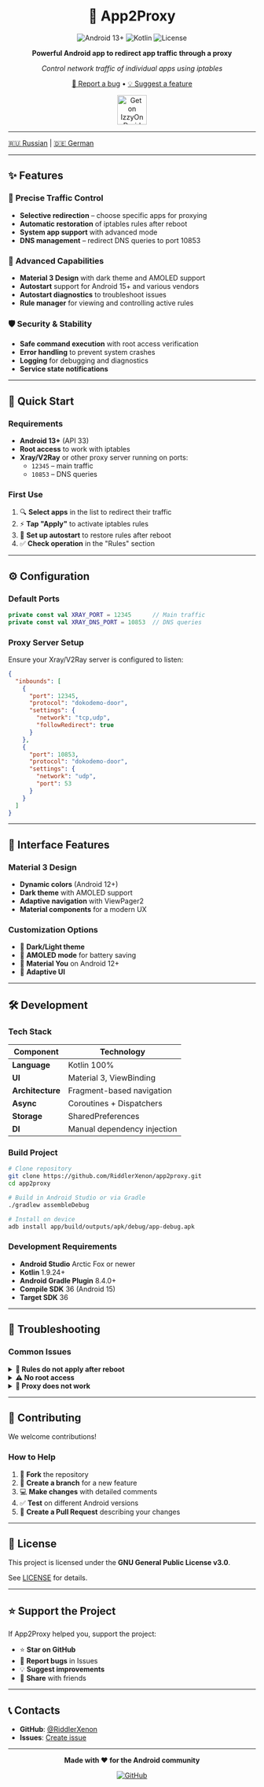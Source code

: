 <div align="center">

# 🚀 App2Proxy

<img src="https://img.shields.io/badge/Android-13%2B-green?logo=android&logoColor=white" alt="Android 13+">
<img src="https://img.shields.io/badge/Kotlin-100%25-purple?logo=kotlin&logoColor=white" alt="Kotlin">
<img src="https://img.shields.io/badge/License-GPL%20v3-blue?logo=gnu&logoColor=white" alt="License">

**Powerful Android app to redirect app traffic through a proxy**

*Control network traffic of individual apps using iptables*

[🐛 Report a bug](https://github.com/RiddlerXenon/app2proxy/issues) • [💡 Suggest a feature](https://github.com/RiddlerXenon/app2proxy/issues)

<a href="https://apt.izzysoft.de/fdroid/index/apk/dev.rx.app2proxy">
    <img src="https://gitlab.com/IzzyOnDroid/repo/-/raw/master/assets/IzzyOnDroid.png" alt="Get on IzzyOnDroid" height="60">
</a>
</div>

---

[🇷🇺 Russian](README_ru.md) | [🇩🇪 German](README_de.md)

---

## ✨ Features

### 🎯 **Precise Traffic Control**
- **Selective redirection** – choose specific apps for proxying
- **Automatic restoration** of iptables rules after reboot
- **System app support** with advanced mode
- **DNS management** – redirect DNS queries to port 10853

### 🔧 **Advanced Capabilities**
- **Material 3 Design** with dark theme and AMOLED support
- **Autostart** support for Android 15+ and various vendors
- **Autostart diagnostics** to troubleshoot issues
- **Rule manager** for viewing and controlling active rules

### 🛡️ **Security & Stability**
- **Safe command execution** with root access verification
- **Error handling** to prevent system crashes
- **Logging** for debugging and diagnostics
- **Service state notifications**

---

## 🚀 Quick Start

### Requirements
- **Android 13+** (API 33)
- **Root access** to work with iptables
- **Xray/V2Ray** or other proxy server running on ports:
  - `12345` – main traffic
  - `10853` – DNS queries

### First Use

1. 🔍 **Select apps** in the list to redirect their traffic
2. ⚡ **Tap "Apply"** to activate iptables rules
3. 🔄 **Set up autostart** to restore rules after reboot
4. ✅ **Check operation** in the "Rules" section

---

## ⚙️ Configuration

### Default Ports

```kotlin
private const val XRAY_PORT = 12345      // Main traffic
private const val XRAY_DNS_PORT = 10853  // DNS queries
```

### Proxy Server Setup

Ensure your Xray/V2Ray server is configured to listen:

```json
{
  "inbounds": [
    {
      "port": 12345,
      "protocol": "dokodemo-door",
      "settings": {
        "network": "tcp,udp",
        "followRedirect": true
      }
    },
    {
      "port": 10853,
      "protocol": "dokodemo-door",
      "settings": {
        "network": "udp",
        "port": 53
      }
    }
  ]
}
```

---

## 🎨 Interface Features

### Material 3 Design
- **Dynamic colors** (Android 12+)
- **Dark theme** with AMOLED support
- **Adaptive navigation** with ViewPager2
- **Material components** for a modern UX

### Customization Options
- 🌙 **Dark/Light theme**
- 🖤 **AMOLED mode** for battery saving
- 🎨 **Material You** on Android 12+
- 📱 **Adaptive UI**

---

## 🛠️ Development

### Tech Stack

| Component      | Technology         |
|----------------|-------------------|
| **Language**   | Kotlin 100%       |
| **UI**         | Material 3, ViewBinding |
| **Architecture** | Fragment-based navigation |
| **Async**      | Coroutines + Dispatchers |
| **Storage**    | SharedPreferences |
| **DI**         | Manual dependency injection |

### Build Project

```bash
# Clone repository
git clone https://github.com/RiddlerXenon/app2proxy.git
cd app2proxy

# Build in Android Studio or via Gradle
./gradlew assembleDebug

# Install on device
adb install app/build/outputs/apk/debug/app-debug.apk
```

### Development Requirements

- **Android Studio** Arctic Fox or newer
- **Kotlin** 1.9.24+
- **Android Gradle Plugin** 8.4.0+
- **Compile SDK** 36 (Android 15)
- **Target SDK** 36

---

## 🐛 Troubleshooting

### Common Issues

<details>
<summary><strong>🚫 Rules do not apply after reboot</strong></summary>

**Solution:**
1. Check autostart permissions in system settings
2. Ensure the app is not battery optimized
3. Enable diagnostics in app settings
4. For Android 15+ use manual restore in settings

</details>

<details>
<summary><strong>⚠️ No root access</strong></summary>

**Solution:**
1. Ensure the device has root rights
2. Install the latest Magisk or SuperSU version
3. Grant superuser rights to the app
4. Check the `su` command in terminal

</details>

<details>
<summary><strong>🔄 Proxy does not work</strong></summary>

**Solution:**
1. Check that the proxy server is running on ports 12345 and 10853
2. Verify Xray/V2Ray configuration
3. Check app logs for iptables errors
4. Use `iptables -t nat -L` to check rules

</details>

---

## 🤝 Contributing

We welcome contributions!

### How to Help

1. 🍴 **Fork** the repository
2. 🌟 **Create a branch** for a new feature
3. 💻 **Make changes** with detailed comments
4. ✅ **Test** on different Android versions
5. 📝 **Create a Pull Request** describing your changes

---

## 📄 License

This project is licensed under the **GNU General Public License v3.0**.

See [LICENSE](LICENSE) for details.

---

## ⭐ Support the Project

If App2Proxy helped you, support the project:

- ⭐ **Star on GitHub**
- 🐛 **Report bugs** in Issues
- 💡 **Suggest improvements**
- 🔄 **Share** with friends

---

## 📞 Contacts

- **GitHub**: [@RiddlerXenon](https://github.com/RiddlerXenon)
- **Issues**: [Create issue](https://github.com/RiddlerXenon/app2proxy/issues)

---

<div align="center">

**Made with ❤️ for the Android community**

[![GitHub](https://img.shields.io/badge/GitHub-RiddlerXenon-black?logo=github)](https://github.com/RiddlerXenon)

</div>
